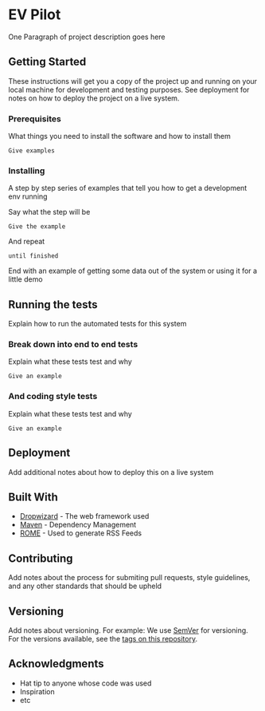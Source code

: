 # EV Pilot

One Paragraph of project description goes here

## Getting Started

These instructions will get you a copy of the project up and running on your
local machine for development and testing purposes. See deployment for notes on
how to deploy the project on a live system.

### Prerequisites

What things you need to install the software and how to install them

```
Give examples
```

### Installing

A step by step series of examples that tell you how to get a development env
running

Say what the step will be

```
Give the example
```

And repeat

```
until finished
```

End with an example of getting some data out of the system or using it for a
little demo

## Running the tests

Explain how to run the automated tests for this system

### Break down into end to end tests

Explain what these tests test and why

```
Give an example
```

### And coding style tests

Explain what these tests test and why

```
Give an example
```

## Deployment

Add additional notes about how to deploy this on a live system

## Built With

- [Dropwizard](http://www.dropwizard.io/1.0.2/docs/) - The web framework used
- [Maven](https://maven.apache.org/) - Dependency Management
- [ROME](https://rometools.github.io/rome/) - Used to generate RSS Feeds

## Contributing

Add notes about the process for submiting pull requests, style guidelines, and
any other standards that should be upheld

## Versioning

Add notes about versioning. For example: We use [SemVer](http://semver.org/) for
versioning. For the versions available, see the
[tags on this repository](https://github.com/your/project/tags).

## Acknowledgments

- Hat tip to anyone whose code was used
- Inspiration
- etc
